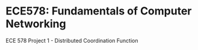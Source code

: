 # ECE578: Fundamentals of Computer Networking
ECE 578 Project 1 - Distributed Coordination Function
